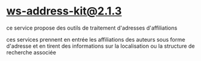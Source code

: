 # ws-address-kit@2.1.3

ce service propose des outils de traitement d'adresses d'affiliations

ces services prennent en entrée les affiliations des auteurs sous forme d'adresse et en tirent des informations sur la localisation ou la structure de recherche associée
